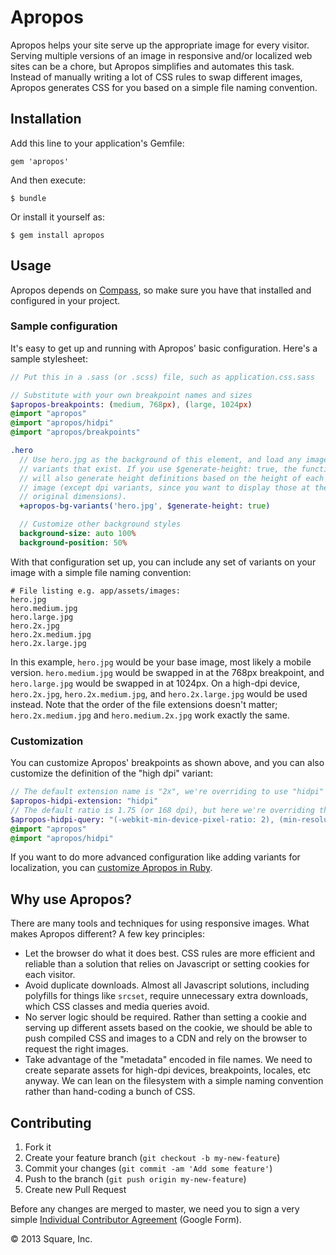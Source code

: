 # Apropos

Apropos helps your site serve up the appropriate image for every visitor. Serving multiple versions of an image in responsive and/or localized web sites can be a chore, but Apropos simplifies and automates this task. Instead of manually writing a lot of CSS rules to swap different images, Apropos generates CSS for you based on a simple file naming convention.

## Installation

Add this line to your application's Gemfile:

    gem 'apropos'

And then execute:

    $ bundle

Or install it yourself as:

    $ gem install apropos

## Usage

Apropos depends on [Compass](http://compass-style.org/), so make sure you have that installed and configured in your project.

### Sample configuration

It's easy to get up and running with Apropos' basic configuration. Here's a sample stylesheet:

```sass
// Put this in a .sass (or .scss) file, such as application.css.sass

// Substitute with your own breakpoint names and sizes
$apropos-breakpoints: (medium, 768px), (large, 1024px)
@import "apropos"
@import "apropos/hidpi"
@import "apropos/breakpoints"

.hero
  // Use hero.jpg as the background of this element, and load any image
  // variants that exist. If you use $generate-height: true, the function
  // will also generate height definitions based on the height of each
  // image (except dpi variants, since you want to display those at the
  // original dimensions).
  +apropos-bg-variants('hero.jpg', $generate-height: true)

  // Customize other background styles
  background-size: auto 100%
  background-position: 50%
```

With that configuration set up, you can include any set of variants on your image with a simple file naming convention:

    # File listing e.g. app/assets/images:
    hero.jpg
    hero.medium.jpg
    hero.large.jpg
    hero.2x.jpg
    hero.2x.medium.jpg
    hero.2x.large.jpg

In this example, `hero.jpg` would be your base image, most likely a mobile version. `hero.medium.jpg` would be swapped in at the 768px breakpoint, and `hero.large.jpg` would be swapped in at 1024px. On a high-dpi device, `hero.2x.jpg`, `hero.2x.medium.jpg`, and `hero.2x.large.jpg` would be used instead. Note that the order of the file extensions doesn't matter; `hero.2x.medium.jpg` and `hero.medium.2x.jpg` work exactly the same.

### Customization

You can customize Apropos' breakpoints as shown above, and you can also customize the definition of the "high dpi" variant:

```sass
// The default extension name is "2x", we're overriding to use "hidpi"
$apropos-hidpi-extension: "hidpi"
// The default ratio is 1.75 (or 168 dpi), but here we're overriding that
$apropos-hidpi-query: "(-webkit-min-device-pixel-ratio: 2), (min-resolution: 192dpi)"
@import "apropos"
@import "apropos/hidpi"
```

If you want to do more advanced configuration like adding variants for localization, you can [customize Apropos in Ruby](doc-src/customization.md).

## Why use Apropos?

There are many tools and techniques for using responsive images. What makes Apropos different? A few key principles:

- Let the browser do what it does best. CSS rules are more efficient and reliable than a solution that relies on Javascript or setting cookies for each visitor.
- Avoid duplicate downloads. Almost all Javascript solutions, including polyfills for things like `srcset`, require unnecessary extra downloads, which CSS classes and media queries avoid.
- No server logic should be required. Rather than setting a cookie and serving up different assets based on the cookie, we should be able to push compiled CSS and images to a CDN and rely on the browser to request the right images.
- Take advantage of the "metadata" encoded in file names. We need to create separate assets for high-dpi devices, breakpoints, locales, etc anyway. We can lean on the filesystem with a simple naming convention rather than hand-coding a bunch of CSS.

## Contributing

1. Fork it
2. Create your feature branch (`git checkout -b my-new-feature`)
3. Commit your changes (`git commit -am 'Add some feature'`)
4. Push to the branch (`git push origin my-new-feature`)
5. Create new Pull Request

Before any changes are merged to master, we need you to sign a very simple
[Individual Contributor Agreement](https://spreadsheets.google.com/a/squareup.com/spreadsheet/viewform?formkey=dDViT2xzUHAwRkI3X3k5Z0lQM091OGc6MQ&ndplr=1)
(Google Form).

© 2013 Square, Inc.
